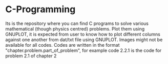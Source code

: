 # C-Programming
Its is the repository where you can find C programs to solve various mathematical (though physics centred) problems. Plot them using GNUPLOT, it is expected from user to know how to plot different columns against one another from dat/txt file using GNUPLOT. Images might not be available for all codes. Codes are written in the format "chapter.problem.part_of_problem", for example code 2.2.1 is the code for problem 2.1 of chapter 2


